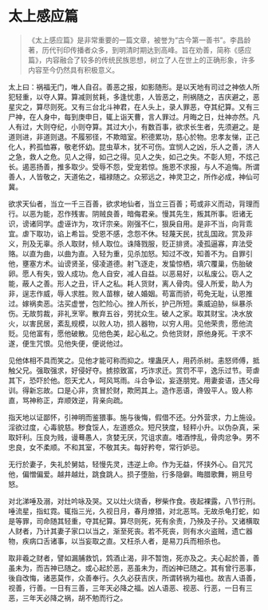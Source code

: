 太上感应篇
==========
> 《太上感应篇》是非常重要的一篇文章，被誉为“古今第一善书”。李昌龄著，历代刊印传播者众多，到明清时期达到高峰。旨在劝善，简称《感应篇》，内容融合了较多的传统民族思想，树立了人在世上的正确形象，许多内容至今仍然具有积极意义。

太上曰：祸福无门，唯人自召。善恶之报，如影随形。是以天地有司过之神依人所犯轻重，以夺人算。算减则贫耗，多逢忧患，人皆恶之，刑祸随之，吉庆避之，恶星灾之，算尽则死。又有三台北斗神君，在人头上，录人罪恶，夺其纪算。又有三尸神，在人身中，每到庚申日，辄上诣天曹，言人罪过。月晦之日，灶神亦然。凡人有过，大则夺纪，小则夺算。其过大小，有数百事，欲求长生者，先须避之。是道则进，非道则退。不履邪径，不欺暗室。积德累功，慈心於物。忠孝友悌，正己化人，矜孤恤寡，敬老怀幼。昆虫草木，犹不可伤。宜悯人之凶，乐人之善，济人之急，救人之危。见人之得，如己之得。见人之失，如己之失。不彰人短，不炫己长。遏恶扬善，推多取少。受辱不怨，受宠若惊。施恩不求报，与人不追悔。所谓善人，人皆敬之，天道佑之，福禄随之。众邪远之，神灵卫之，所作必成，神仙可冀。

欲求天仙者，当立一千三百善，欲求地仙者，当立三百善；苟或非义而动，背理而行。以恶为能，忍作残害。阴贼良善，暗侮君亲。慢其先生，叛其所事。诳诸无识，谤诸同学。虚诬诈为，攻讦宗亲。刚强不仁，狠戾自用。是非不当，向背乖宜。虐下取功，谄上希旨。受恩不感，念怨不休。轻蔑天民，扰乱国政。赏及非义，刑及无辜。杀人取财，倾人取位。诛降戮服，贬正排贤。凌孤逼寡，弃法受赂。以直为曲，以曲为直。入轻为重，见杀加怒。知过不改，知善不为。自罪引他，壅塞方术。讪谤贤圣，侵凌道德。射飞逐走，发蛰惊栖，填穴覆巢，伤胎破卵。愿人有失，毁人成功。危人自安，减人自益。以恶易好，以私废公。窃人之能，蔽人之善。形人之丑，讦人之私。耗人货财，离人骨肉。侵人所爱，助人为非，逞志作威，辱人求胜。败人苗稼，破人婚姻。苟富而骄，苟免无耻，认恩推过。嫁祸卖恶。沽买虚誉，包贮险心。挫人所长，护己所短。乘威迫胁，纵暴杀伤。无故剪裁，非礼烹宰。散弃五谷，劳扰众生。破人之家。取其财宝。决水放火，以害民居，紊乱规模，以败人功，损人器物，以穷人用。见他荣贵，愿他流贬。见他富有，愿他破散。见他色美，起心私之。负他货财，原他身死。干求不遂，便生咒恨。见他失便，便说他过。

见他体相不具而笑之。见他才能可称而抑之。埋蛊厌人，用药杀树。恚怒师傅，抵触父兄。强取强求，好侵好夺。掳掠致富，巧诈求迁。赏罚不平，逸乐过节。苛虐其下，恐吓於他。怨天尤人，呵风骂雨。斗合争讼，妄逐朋党。用妻妾语，违父母训。得新忘故。口是心非，贪冒於财，欺罔其上。造作恶语，谗毁平人。毁人称直，骂神称正，弃顺效逆，背亲向疏。

指天地以证鄙怀，引神明而鉴猥事。施与後悔，假借不还。分外营求，力上施设。淫欲过度，心毒貌慈。秽食馁人，左道惑众。短尺狭度，轻秤小升。以伪杂真，采取奸利。压良为贱，谩蓦愚人，贪婪无厌，咒诅求直。嗜酒悖乱，骨肉忿争。男不忠良，女不柔顺。不和其室，不敬其夫。每好矜夸，常行妒忌。

无行於妻子，失礼於舅姑，轻慢先灵，违逆上命。作为无益，怀挟外心。自咒咒他，偏憎偏爱。越井越灶，跳食跳人。损子堕胎，行多隐僻。晦腊歌舞，朔旦号怒。

对北涕唾及溺，对灶吟咏及哭。又以灶火烧香，秽柴作食。夜起裸露，八节行刑。唾流星，指虹霓。辄指三光，久视日月，春月燎猎，对北恶骂。无故杀龟打蛇，如是等罪，司命随其轻重，夺其纪算。算尽则死，死有余责，乃殃及子孙。又诸横取人财者，乃计其妻子家口以当之，渐至死丧。若不死丧，则有水火盗贼，遗亡器物，疾病口舌诸事，以当妄取之直。又枉杀人者，是易刀兵而相杀也。

取非羲之财者，譬如漏脯救饥，鸩酒止渴，非不暂饱，死亦及之。夫心起於善，善虽未为，而吉神已随之。或心起於恶，恶虽未为，而凶神已随之。其有曾行恶事，後自改悔，诸恶莫作，众善奉行。久久必获吉庆，所谓转祸为福也。故吉人语善，视善，行善。一日有三善，三年天必降之福。凶人语恶、视恶、行恶，一日有三恶，三年天必降之祸，胡不勉而行之。
